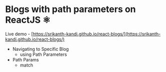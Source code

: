 # Blogs with path parameters on ReactJS ⚛

Live demo - [https://srikanth-kandi.github.io/react-blogs/](https://srikanth-kandi.github.io/react-blogs/)

- Navigating to Specific Blog
  - using Path Parameters
- Path Params
  - match

